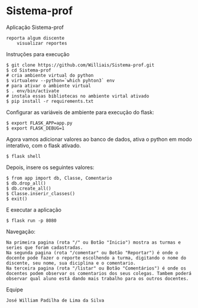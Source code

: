 # Sistema-prof

Aplicação Sistema-prof

    reporta algum discente
        visualizar reportes
        
Instruções para execução

    $ git clone https://github.com/Williais/Sistema-prof.git
    $ cd Sistema-prof
    # cria ambiente virtual do python
    $ virtualenv --python=`which pyhton3` env
    # para ativar o ambiente virtual
    $ . env/bin/activate
    # instala essas bibliotecas no ambiente virtal ativado
    $ pip install -r requirements.txt 
    
Configurar as variáveis de ambiente para execução do flask:

    $ export FLASK_APP=app.py
    $ export FLASK_DEBUG=1
    
Agora vamos adicionar valores ao banco de dados, ativa o python em modo interativo, com o flask ativado.

    $ flask shell

Depois, insere os seguintes valores:
    
    $ from app import db, Classe, Comentario
    $ db.drop_all()
    $ db.create_all()
    $ Classe.inserir_classes()
    $ exit()

E executar a aplicação

    $ flask run -p 8080

Navegação:

    Na primeira pagina (rota "/" ou Botão "Inicio") mostra as turmas e series que foram cadastradas.
    Na segunda pagina (rota "/comentar" ou Botão "Reportar") é onde o docente pode fazer o reporte escolhendo a turma, digitando o nome do discente, seu nome, sua diciplina e o comentario.
    Na terceira pagina (rota "/listar" ou Botão "Comentários") é onde os docentes podem observar os comentarios dos seus colegas. Tambem poderá observar qual aluno está dando mais trabalho para os outros docentes. 
    
    
    
Equipe

    José William Padilha de Lima da Silva
